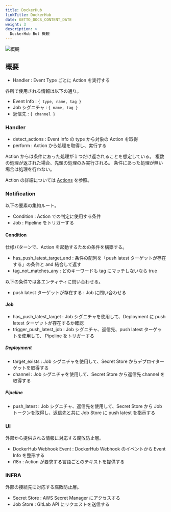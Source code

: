 ```yaml
---
title: DockerHub
linkTitle: DockerHub
date: GETTO_DOCS_CONTENT_DATE
weight: 3
description: >
  DockerHub Bot 概観
---
```


![概観](abstract.png)


## 概要

- Handler : Event Type ごとに Action を実行する

各所で使用される情報は以下の通り。

- Event Info : `{ type, name, tag }`
- Job シグニチャ : `{ name, tag }`
- 返信先 : `{ channel }`


### Handler

- detect_actions : Event Info の type から対象の Action を取得
- perform : Action から処理を取得し、実行する

Action からは条件にあった処理が１つだけ返されることを想定している。
複数の処理が返された場合、先頭の処理のみ実行される。
条件にあった処理が無い場合は処理を行わない。

Action の詳細については [Actions](actions/) を参照。


### Notification

以下の要素の集約ルート。

- Condition : Action での判定に使用する条件
- Job : Pipeline をトリガーする


#### Condition

仕様パターンで、Action を起動するための条件を構築する。

- has_push_latest_target_and : 条件の配列を「push latest ターゲットが存在する」の条件と and 結合して返す
- tag_not_matches_any : どのキーワードも tag にマッチしないなら true

以下の条件では各エンティティに問い合わせる。

- push latest ターゲットが存在する : Job に問い合わせる


#### Job

- has_push_latest_target : Job シグニチャを使用して、Deployment に push latest ターゲットが存在するか確認
- trigger_push_latest_job : Job シグニチャ、返信先、push latest ターゲットを使用して、 Pipeline をトリガーする


##### Deployment

- target_exists : Job シグニチャを使用して、Secret Store からデプロイターゲットを取得する
- channel : Job シグニチャを使用して、Secret Store から返信先 channel を取得する


##### Pipeline

- push_latest : Job シグニチャ、返信先を使用して、Secret Store から Job トークンを取得し、返信先と共に Job Store に push latest を指示する


### UI

外部から提供される情報に対応する腐敗防止層。

- DockerHub Webhook Event : DockerHub Webhook のイベントから Event Info を整形する
- i18n : Action が要求する言語ごとのテキストを提供する


### INFRA

外部の接続先に対応する腐敗防止層。

- Secret Store : AWS Secret Manager にアクセスする
- Job Store : GitLab API にリクエストを送信する
